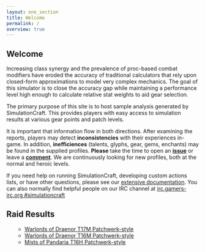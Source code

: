 ```yaml
---
layout: one_section
title: Welcome
permalink: /
overview: true
---
```

## Welcome

Increasing class synergy and the prevalence of proc-based combat modifiers have eroded the accuracy of traditional 
calculators that rely upon closed-form approximations to model very complex mechanics. The goal of this simulator is 
to close the accuracy gap while maintaining a performance level high enough to calculate relative stat weights to aid 
gear selection.

The primary purpose of this site is to host sample analysis generated by SimulationCraft. This provides players with 
easy access to simulation results at various gear points and patch levels.
      
It is important that information flow in both directions. After examining the reports, players may detect 
**inconsistencies** with their experiences in-game. In addition, <b>inefficiences</b> (talents, glyphs, gear, 
gems, enchants) may be found in the supplied profiles. <b>Please</b> take the time to open an 
[**issue**](http://code.google.com/p/simulationcraft/issues/list) or leave a 
[**comment**](http://code.google.com/p/simulationcraft/wiki/Feedback). We are continuously looking for new profiles, 
both at the normal and heroic levels.

If you need help on running SimulationCraft, developing custom actions lists, or have other questions, please see our 
[extensive documentation](http://code.google.com/p/simulationcraft/wiki/StartersGuide). You can also normally find 
helpful people on our IRC channel at [irc.gamers-irc.org #simulationcraft](http://chat.mibbit.com/?server=irc.gamers-irc.org&amp;channel=%23simulationcraft)
      
<h2 class="toggle open">Raid Results</h2>
<div class="toggle-content">
  <ul>
    <ul>
      <li><a href="{{ site.url }}/reports/Raid_T17M.html">Warlords of Draenor T17M Patchwerk-style</a></li>
      <li><a href="{{ site.url }}/reports/Raid_T16M.html">Warlords of Draenor T16M Patchwerk-style</a></li>
      <li><a href="{{ site.url }}/reports/Raid_T16H.html">Mists of Pandaria T16H Patchwerk-style</a></li>
    </ul>
  </ul>
</div>